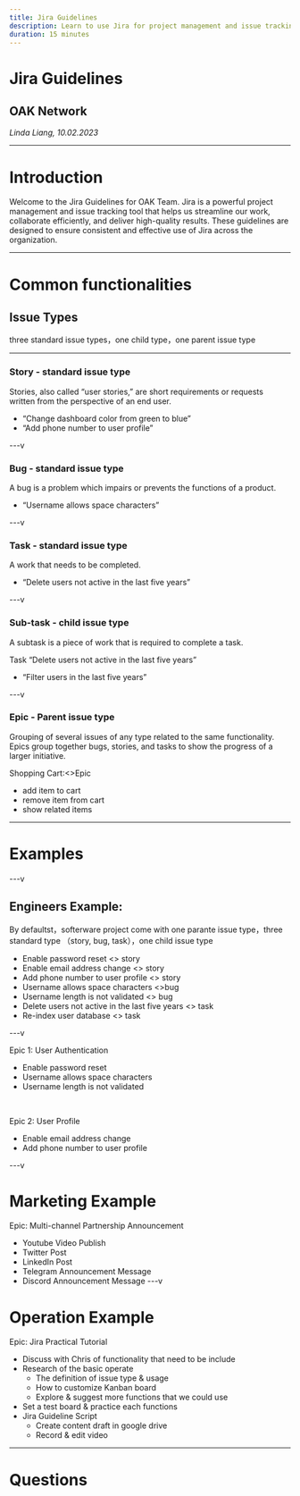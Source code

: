 ```yaml
---
title: Jira Guidelines
description: Learn to use Jira for project management and issue tracking.
duration: 15 minutes
---
```


# Jira Guidelines
## OAK Network
*Linda Liang, 10.02.2023*

---

# Introduction

Welcome to the Jira Guidelines for OAK Team. Jira is a powerful project management and issue tracking tool that helps us streamline our work, collaborate efficiently, and deliver high-quality results. These guidelines are designed to ensure consistent and effective use of Jira across the organization.

---

# Common functionalities
## Issue Types 
three standard issue types，one child type，one parent issue type

---

### Story - standard issue type
Stories, also called “user stories,” are short requirements or requests written from the perspective of an end user.
- “Change dashboard color from green to blue”
- “Add phone number to user profile” 

---v

### Bug - standard issue type
A bug is a problem which impairs or prevents the functions of a product.
- “Username allows space characters” 

---v

### Task - standard issue type
A work that needs to be completed. 
- “Delete users not active in the last five years”

---v

### Sub-task - child issue type 
A subtask is a piece of work that is required to complete a task.

Task “Delete users not active in the last five years”
- “Filter users in the last five years”

---v

### Epic - Parent issue type
Grouping of several issues of any type related to the same functionality. Epics group together bugs, stories, and tasks to show the progress of a larger initiative.

Shopping Cart:<>Epic
- add item to cart 
- remove item from cart 
- show related items 

---

# Examples

---v

## Engineers Example:  
By defaultst，softerware project come with one parante issue type，three standard type （story, bug, task），one child issue type
- Enable password reset <> story 
- Enable email address change <> story
- Add phone number to user profile <> story
- Username allows space characters <>bug
- Username length is not validated <> bug
- Delete users not active in the last five years <> task
- Re-index user database <> task

---v

Epic 1: User Authentication
- Enable password reset 
- Username allows space characters 
- Username length is not validated 

<br />

Epic 2: User Profile 
- Enable email address change 
- Add phone number to user profile 

---v
# Marketing Example

Epic: Multi-channel Partnership Announcement
- Youtube Video Publish
- Twitter Post
- LinkedIn Post
- Telegram Announcement Message
- Discord Announcement Message
---v

# Operation Example
Epic: Jira Practical Tutorial  
- Discuss with Chris of functionality that need to be include  
- Research of the basic operate
  - The definition of issue type & usage 
  - How to customize Kanban board 
  - Explore & suggest more functions that we could use
- Set a test board & practice each functions 
- Jira Guideline Script 
  - Create content draft in google drive
  - Record & edit video

---

<!-- .slide: data-background-color="#4A2439" -->

# Questions

